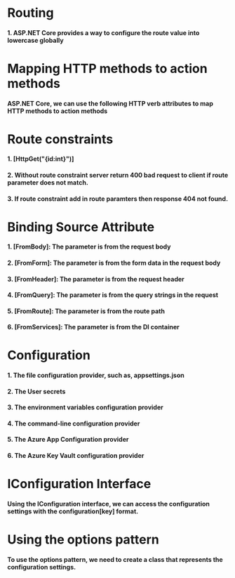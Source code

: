 # Routing
#### 1. ASP.NET Core provides a way to configure the route value into lowercase globally

# Mapping HTTP methods to action methods
####  ASP.NET Core, we can use the following HTTP verb attributes to map HTTP methods to action methods

# Route constraints
#### 1. [HttpGet("{id:int}")]
#### 2. Without route constraint server return 400 bad request to client if route parameter does not match.
#### 3. If route constraint add in route paramters then response 404 not found.

# Binding Source Attribute
#### 1. [FromBody]: The parameter is from the request body
#### 2. [FromForm]: The parameter is from the form data in the request body
#### 3. [FromHeader]: The parameter is from the request header
#### 4. [FromQuery]: The parameter is from the query strings in the request
#### 5. [FromRoute]: The parameter is from the route path
#### 6. [FromServices]: The parameter is from the DI container

# Configuration
#### 1. The file configuration provider, such as, appsettings.json
#### 2. The User secrets
#### 3. The environment variables configuration provider
#### 4. The command-line configuration provider
#### 5. The Azure App Configuration provider
#### 6. The Azure Key Vault configuration provider

# IConfiguration Interface
#### Using the IConfiguration interface, we can access the configuration settings with the configuration[key] format.

# Using the options pattern
#### To use the options pattern, we need to create a class that represents the configuration settings.